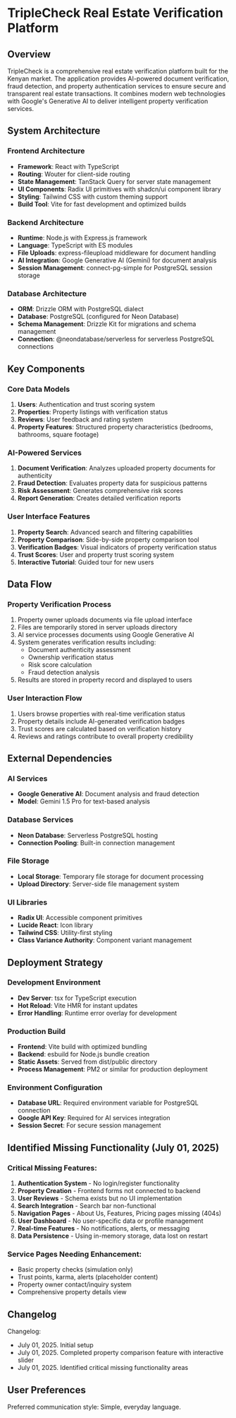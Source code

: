 # TripleCheck Real Estate Verification Platform

## Overview

TripleCheck is a comprehensive real estate verification platform built for the Kenyan market. The application provides AI-powered document verification, fraud detection, and property authentication services to ensure secure and transparent real estate transactions. It combines modern web technologies with Google's Generative AI to deliver intelligent property verification services.

## System Architecture

### Frontend Architecture
- **Framework**: React with TypeScript
- **Routing**: Wouter for client-side routing
- **State Management**: TanStack Query for server state management
- **UI Components**: Radix UI primitives with shadcn/ui component library
- **Styling**: Tailwind CSS with custom theming support
- **Build Tool**: Vite for fast development and optimized builds

### Backend Architecture
- **Runtime**: Node.js with Express.js framework
- **Language**: TypeScript with ES modules
- **File Uploads**: express-fileupload middleware for document handling
- **AI Integration**: Google Generative AI (Gemini) for document analysis
- **Session Management**: connect-pg-simple for PostgreSQL session storage

### Database Architecture
- **ORM**: Drizzle ORM with PostgreSQL dialect
- **Database**: PostgreSQL (configured for Neon Database)
- **Schema Management**: Drizzle Kit for migrations and schema management
- **Connection**: @neondatabase/serverless for serverless PostgreSQL connections

## Key Components

### Core Data Models
1. **Users**: Authentication and trust scoring system
2. **Properties**: Property listings with verification status
3. **Reviews**: User feedback and rating system
4. **Property Features**: Structured property characteristics (bedrooms, bathrooms, square footage)

### AI-Powered Services
1. **Document Verification**: Analyzes uploaded property documents for authenticity
2. **Fraud Detection**: Evaluates property data for suspicious patterns
3. **Risk Assessment**: Generates comprehensive risk scores
4. **Report Generation**: Creates detailed verification reports

### User Interface Features
1. **Property Search**: Advanced search and filtering capabilities
2. **Property Comparison**: Side-by-side property comparison tool
3. **Verification Badges**: Visual indicators of property verification status
4. **Trust Scores**: User and property trust scoring system
5. **Interactive Tutorial**: Guided tour for new users

## Data Flow

### Property Verification Process
1. Property owner uploads documents via file upload interface
2. Files are temporarily stored in server uploads directory
3. AI service processes documents using Google Generative AI
4. System generates verification results including:
   - Document authenticity assessment
   - Ownership verification status
   - Risk score calculation
   - Fraud detection analysis
5. Results are stored in property record and displayed to users

### User Interaction Flow
1. Users browse properties with real-time verification status
2. Property details include AI-generated verification badges
3. Trust scores are calculated based on verification history
4. Reviews and ratings contribute to overall property credibility

## External Dependencies

### AI Services
- **Google Generative AI**: Document analysis and fraud detection
- **Model**: Gemini 1.5 Pro for text-based analysis

### Database Services
- **Neon Database**: Serverless PostgreSQL hosting
- **Connection Pooling**: Built-in connection management

### File Storage
- **Local Storage**: Temporary file storage for document processing
- **Upload Directory**: Server-side file management system

### UI Libraries
- **Radix UI**: Accessible component primitives
- **Lucide React**: Icon library
- **Tailwind CSS**: Utility-first styling
- **Class Variance Authority**: Component variant management

## Deployment Strategy

### Development Environment
- **Dev Server**: tsx for TypeScript execution
- **Hot Reload**: Vite HMR for instant updates
- **Error Handling**: Runtime error overlay for development

### Production Build
- **Frontend**: Vite build with optimized bundling
- **Backend**: esbuild for Node.js bundle creation
- **Static Assets**: Served from dist/public directory
- **Process Management**: PM2 or similar for production deployment

### Environment Configuration
- **Database URL**: Required environment variable for PostgreSQL connection
- **Google API Key**: Required for AI services integration
- **Session Secret**: For secure session management

## Identified Missing Functionality (July 01, 2025)

### Critical Missing Features:
1. **Authentication System** - No login/register functionality
2. **Property Creation** - Frontend forms not connected to backend
3. **User Reviews** - Schema exists but no UI implementation
4. **Search Integration** - Search bar non-functional
5. **Navigation Pages** - About Us, Features, Pricing pages missing (404s)
6. **User Dashboard** - No user-specific data or profile management
7. **Real-time Features** - No notifications, alerts, or messaging
8. **Data Persistence** - Using in-memory storage, data lost on restart

### Service Pages Needing Enhancement:
- Basic property checks (simulation only)
- Trust points, karma, alerts (placeholder content)
- Property owner contact/inquiry system
- Comprehensive property details view

## Changelog

Changelog:
- July 01, 2025. Initial setup
- July 01, 2025. Completed property comparison feature with interactive slider
- July 01, 2025. Identified critical missing functionality areas

## User Preferences

Preferred communication style: Simple, everyday language.